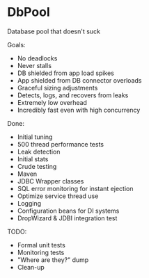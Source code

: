 # DbPool
Database pool that doesn't suck

Goals:
- No deadlocks
- Never stalls
- DB shielded from app load spikes
- App shielded from DB connector overloads
- Graceful sizing adjustments
- Detects, logs, and recovers from leaks
- Extremely low overhead
- Incredibly fast even with high concurrency


Done:
- Initial tuning
- 500 thread performance tests
- Leak detection
- Initial stats
- Crude testing
- Maven
- JDBC Wrapper classes
- SQL error monitoring for instant ejection
- Optimize service thread use
- Logging
- Configuration beans for DI systems
- DropWizard & JDBI integration test

TODO:
- Formal unit tests
- Monitoring tests
- "Where are they?" dump
- Clean-up
